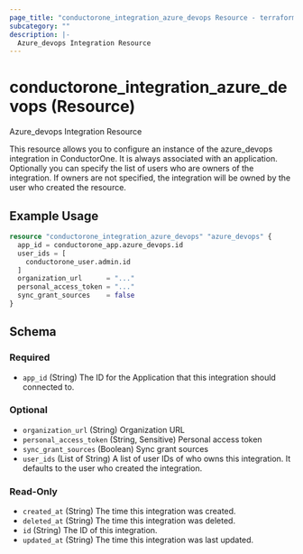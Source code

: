 ```yaml
---
page_title: "conductorone_integration_azure_devops Resource - terraform-provider-conductorone"
subcategory: ""
description: |-
  Azure_devops Integration Resource
---
```


# conductorone_integration_azure_devops (Resource)

Azure_devops Integration Resource

This resource allows you to configure an instance of the azure_devops integration in ConductorOne.
It is always associated with an application. Optionally you can specify the list of users who are owners of the integration.
If owners are not specified, the integration will be owned by the user who created the resource.

## Example Usage

```terraform
resource "conductorone_integration_azure_devops" "azure_devops" {
  app_id = conductorone_app.azure_devops.id
  user_ids = [
    conductorone_user.admin.id
  ]
  organization_url      = "..."
  personal_access_token = "..."
  sync_grant_sources    = false
}
```

<!-- schema generated by tfplugindocs -->
## Schema

### Required

- `app_id` (String) The ID for the Application that this integration should connected to.

### Optional

- `organization_url` (String) Organization URL
- `personal_access_token` (String, Sensitive) Personal access token
- `sync_grant_sources` (Boolean) Sync grant sources
- `user_ids` (List of String) A list of user IDs of who owns this integration. It defaults to the user who created the integration.

### Read-Only

- `created_at` (String) The time this integration was created.
- `deleted_at` (String) The time this integration was deleted.
- `id` (String) The ID of this integration.
- `updated_at` (String) The time this integration was last updated.

